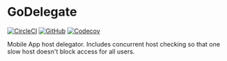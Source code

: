 # GoDelegate

[![CircleCI](https://circleci.com/gh/teamsempo/GoDelegate.svg?style=shield)](https://circleci.com/gh/teamsempo/GoDelegate)
[![GitHub](https://img.shields.io/github/license/teamsempo/GoDelegate)](LICENSE)
[![Codecov](https://img.shields.io/codecov/c/github/teamsempo/GoDelegate)](https://codecov.io/gh/teamsempo/GoDelegate)

Mobile App host delegator. Includes concurrent host checking so that one slow host doesn't block access for all users.
